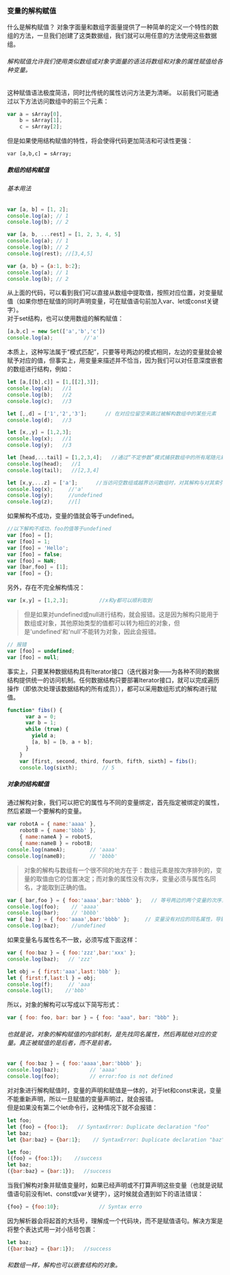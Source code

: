 ### 变量的解构赋值

什么是解构赋值？
对象字面量和数组字面量提供了一种简单的定义一个特性的数组的方法，一旦我们创建了这类数据组，我们就可以用任意的方法使用这些数据组。
###### 解构赋值允许我们使用类似数组或对象字面量的语法将数组和对象的属性赋值给各种变量。
这种赋值语法极度简洁，同时比传统的属性访问方法更为清晰。
以前我们可能通过以下方法访问数组中的前三个元素：
```javascript
var a = sArray[0],
    b = sArray[1],
    c = sArray[2];
```
但是如果使用结构赋值的特性，将会使得代码更加简洁和可读性更强：
```javascrpt
var [a,b,c] = sArray;
```

##### 数组的结构赋值
###### 基本用法
```javascript
var [a, b] = [1, 2];
console.log(a); // 1
console.log(b); // 2

var [a, b, ...rest] = [1, 2, 3, 4, 5]
console.log(a); // 1
console.log(b); // 2
console.log(rest); //[3,4,5]

var {a, b} = {a:1, b:2};
console.log(a); // 1
console.log(b); // 2
```
从上面的代码，可以看到我们可以直接从数组中提取值，按照对应位置，对变量赋值（如果你想在赋值的同时声明变量，可在赋值语句前加入var、let或const关键字）。 <br>
对于set结构，也可以使用数组的解构赋值：
```javascript
[a,b,c] = new Set(['a','b','c'])
console.log(a);          //'a'
```
本质上，这种写法属于“模式匹配”，只要等号两边的模式相同，左边的变量就会被赋予对应的值，但事实上，用变量来描述并不恰当，因为我们可以对任意深度嵌套的数组进行结构，例如：
```javascript
let [a,[[b],c]] = [1,[[2],3]];
console.log(a);   //1
console.log(b);   //2
console.log(c);   //3

let [,,d] = ['1','2','3'];      // 在对应位留空来跳过被解构数组中的某些元素
console.log(d);   //3

let [x,,y] = [1,2,3];
console.log(x);   //1
console.log(y);   //3

let [head,...tail] = [1,2,3,4];   //通过“不定参数”模式捕获数组中的所有尾随元素
console.log(head);   //1
console.log(tail);   //[2,3,4]

let [x,y,...z] = ['a'];      //当访问空数组或越界访问数组时，对其解构与对其索引的行为一致，最终得到的结果都是undefined
console.log(x);     //'a'
console.log(y);     //undefined
console.log(z);     //[]
```
如果解构不成功，变量的值就会等于undefined。
```javascript
//以下解构不成功，foo的值等于undefined
var [foo] = [];
var [foo] = 1;
var [foo] = 'Hello';
var [foo] = false;
var [foo] = NaN;
var [bar,foo] = [1];
var [foo] = {};
```
另外，存在不完全解构情况：
```javascript
var [x,y] = [1,2,3];          //x和y都可以顺利取到
```
> 但是如果对undefined或null进行结构，就会报错。这是因为解构只能用于数组或对象，其他原始类型的值都可以转为相应的对象，但是'undefined'和'null'不能转为对象，因此会报错。

```javascript
// 报错
var [foo] = undefined;
var [foo] = null;
```
事实上，只要某种数据结构具有Iterator接口（迭代器对象——为各种不同的数据结构提供统一的访问机制。任何数据结构只要部署Iterator接口，就可以完成遍历操作（即依次处理该数据结构的所有成员）），都可以采用数组形式的解构进行赋值。
```javascript
function* fibs() {
      var a = 0;
      var b = 1;
      while (true) {
        yield a;
        [a, b] = [b, a + b];
      }
    }
    var [first, second, third, fourth, fifth, sixth] = fibs();
    console.log(sixth);        // 5
```



##### 对象的结构赋值
通过解构对象，我们可以把它的属性与不同的变量绑定，首先指定被绑定的属性，然后紧跟一个要解构的变量。
```javascript
var robotA = { name:'aaaa' },
    robotB = { name:'bbbb' },
    { name:nameA } = robotS,
    { name:nameB } = robotB;
console.log(nameA);        // 'aaaa'
console.log(nameB);        // 'bbbb'
```
>对象的解构与数组有一个很不同的地方在于：数组元素是按次序排列的，变量的取值由它的位置决定；而对象的属性没有次序，变量必须与属性名同名，才能取到正确的值。

```javascript
var { bar,foo } = { foo:'aaaa',bar:'bbbb' };   // 等号两边的两个变量的次序，与等号右边两个同名属性的次序不一样，这对取值是没有影响的
console.log(foo);    // 'aaaa'
console.log(bar);    // 'bbbb'
var { baz } = { foo:'aaaa',bar:'bbbb' };     // 变量没有对应的同名属性，导致取不到值，最后值为undefined
console.log(baz);    //undefined
```
如果变量名与属性名不一致，必须写成下面这样：
```javascript
var { foo:baz } = { foo:'zzz',bar:'xxx' };
console.log(baz);   // 'zzz'

let obj = { first:'aaa',last:'bbb' };
let { first:f,last:l } = obj;
console.log(f);     // 'aaa'
console.log(l);    //'bbb'
```
所以，对象的解构可以写成以下简写形式：
```javascript
var { foo: foo, bar: bar } = { foo: "aaa", bar: "bbb" };
```
###### 也就是说，对象的解构赋值的内部机制，是先找同名属性，然后再赋给对应的变量。真正被赋值的是后者，而不是前者。
```javascript
var { foo:baz } = { foo:'aaaa',bar:'bbbb' };
console.log(baz);          // 'aaaa'
console.log(foo);          // error:foo is not defined
```
对对象进行解构赋值时，变量的声明和赋值是一体的，对于let和const来说，变量不能重新声明，所以一旦赋值的变量声明过，就会报错。 <br>
但是如果没有第二个let命令行，这种情况下就不会报错：
```javascript
let foo;
let {foo} = {foo:1};   // SyntaxError: Duplicate declaration "foo"
let baz;
let {bar:baz} = {bar:1};    // SyntaxError: Duplicate declaration "baz"

let foo;
({foo} = {foo:1});    //success
let baz;
({bar:baz} = {bar:1});   //success
```
当我们解构对象并赋值变量时，如果已经声明或不打算声明这些变量（也就是说赋值语句前没有let、const或var关键字），这时候就会遇到如下的语法错误：
```javascript
{foo} = {foo:10};             // Syntax erro
```
因为解析器会将起首的大括号，理解成一个代码块，而不是赋值语句。解决方案是将整个表达式用一对小括号包裹：
```javascript
let baz;
({bar:baz} = {bar:1});   //success
```
###### 和数组一样，解构也可以嵌套结构的对象。































